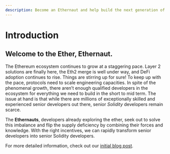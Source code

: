```yaml
---
description: Become an Ethernaut and help build the next generation of Ethereum developers.
---
```


# Introduction

## Welcome to the Ether, Ethernaut. <a id="da0b"></a>

The Ethereum ecosystem continues to grow at a staggering pace. Layer 2 solutions are finally here, the Eth2 merge is well under way, and DeFi adoption continues to rise. Things are stirring up for sure! To keep up with the pace, protocols need to scale engineering capacities. In spite of the phenomenal growth, there aren’t enough qualified developers in the ecosystem for everything we need to build in the short to mid term. The issue at hand is that while there are millions of exceptionally skilled and experienced senior developers out there, senior _Solidity_ developers remain scarce.

The **Ethernauts**, developers already exploring the ether, seek out to solve this imbalance and flip the supply deficiency by combining their forces and knowledge. With the right incentives, we can rapidly transform senior developers into senior Solidity developers.

For more detailed information, check out our [initial blog post](https://ethernautdao.medium.com/introducing-the-ethernautdao-21bfca20ee80).

